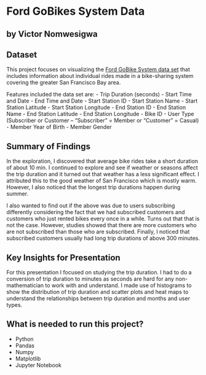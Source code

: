 # Ford GoBikes System Data
## by Victor Nomwesigwa


## Dataset

This project focuses on visualizing the [Ford GoBike System data set](https://www.lyft.com/bikes/bay-wheels/system-data) that includes information about individual rides made in a bike-sharing system covering the greater San Francisco Bay area.

Features included the data set are:
    - Trip Duration (seconds)
    - Start Time and Date
    - End Time and Date
    - Start Station ID
    - Start Station Name
    - Start Station Latitude
    - Start Station Longitude
    - End Station ID
    - End Station Name
    - End Station Latitude
    - End Station Longitude
    - Bike ID
    - User Type (Subscriber or Customer – “Subscriber” = Member or “Customer” = Casual)
    - Member Year of Birth
    - Member Gender

## Summary of Findings

In the exploration, I discovered that average bike rides take a short duration of about 10 min. I continued to explore and see if weather or seasons affect the trip duration and it turned out that weather has a less significant effect. I attributed this to the good weather of San Francisco which is mostly warm. However, I also noticed that the longest trip durations happen during summer.

I also wanted to find out if the above was due to users subscribing differently considering the fact that we had subscribed customers and customers who just rented bikes every once in a while. Turns out that that is not the case. However, studies showed that there are more customers who are not subscribed than those who are subscribed. Finally, I noticed that subscribed customers usually had long trip durations of above 300 minutes.


## Key Insights for Presentation

For this presentation I focused on studying the trip duration. I had to do a conversion of trip duration to minutes as seconds are hard for any non-mathematician to work with and understand. I made use of histograms to show the distribution of trip duration and scatter plots and heat maps to understand the relationships between trip duration and months and user types. 

## What is needed to run this project?
- Python
- Pandas
- Numpy
- Matplotlib
- Jupyter Notebook
